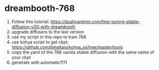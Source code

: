 # dreambooth-768

1) Follow this tutorial: https://dushyantmin.com/fine-tuning-stable-diffusion-v20-with-dreambooth
2) upgrade diffusers to the last version
3) use my script in this repo to train 768 
4) use kohya script to get ckpt: https://github.com/bmaltais/kohya_ss/tree/master/tools
5) copy the yaml of the 768 vanilla stable diffusion with the same name of your ckpt
6) generate with automatic1111
